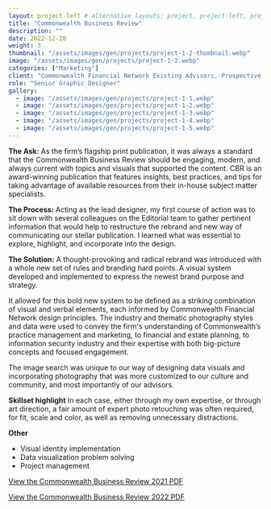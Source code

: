 ```yaml
---
layout: project-left # alternative layouts: project, project-left, project-right, project-top
title: "Commonwealth Business Review"
description: ""
date: 2022-12-20
weight: 3
thumbnail: "/assets/images/gen/projects/project-1-2-thumbnail.webp"
image: "/assets/images/gen/projects/project-1-2.webp"
categories: ["Marketing"]
client: "Commonwealth Financial Network Existing Advisors, Prospective Advisors"
role: "Senior Graphic Designer"
gallery:
  - image: "/assets/images/gen/projects/project-1-1.webp"
  - image: "/assets/images/gen/projects/project-1-2.webp"
  - image: "/assets/images/gen/projects/project-1-3.webp"
  - image: "/assets/images/gen/projects/project-1-4.webp"
  - image: "/assets/images/gen/projects/project-1-5.webp"
---
```



<strong>The Ask:</strong> As the firm’s flagship print publication, it was always a standard that the Commonwealth Business Review should be engaging, modern, and always current with topics and visuals that supported the content. CBR is an award-winning publication that features insights, best practices, and tips for taking advantage of available resources from their in-house subject matter specialists. 

<strong>The Process:</strong> Acting as the lead designer, my first course of action was to sit down with several colleagues on the Editorial team to gather pertinent information that would help to restructure the rebrand and new way of communicating our stellar publication. I learned what was essential to explore, highlight, and incorporate into the design.

<strong>The Solution:</strong> A thought-provoking and radical rebrand was introduced with a whole new set of rules and branding hard points. A visual system developed and implemented to express the newest brand purpose and strategy.

It allowed for this bold new system to be defined as a striking combination of visual and verbal elements, each informed by Commonwealth Financial Network design principles. The industry and thematic photography styles and data were used to convey the firm's understanding of Commonwealth’s practice management and marketing, to financial and estate planning, to information security industry and their expertise with both big-picture concepts and focused engagement.

The image search was unique to our way of designing data visuals and incorporating photography that was more customized to our culture and community, and most importantly of our advisors. 

<strong>Skillset highlight</strong>
In each case, either through my own expertise, or through art direction, a fair amount of expert photo retouching was often required, for fit, scale and color, as well as removing unnecessary distractions.

<strong>Other</strong>
- Visual identity implementation
- Data visualization problem solving
- Project management

[View the Commonwealth Business Review 2021 PDF](/portfolio/assets/pdf/CBR_April_2021_REVISED_4.6.pdf)

[View the Commonwealth Business Review 2022 PDF](/portfolio/assets/pdf/CBR_Business_Review.pdf)